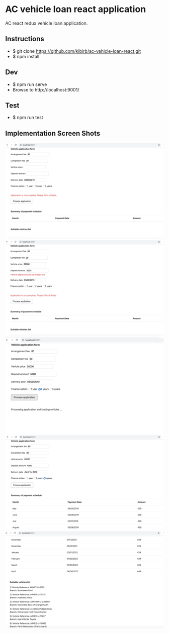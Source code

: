 # AC vehicle loan react application
AC react redux vehicle loan application.

## Instructions
 - $ git clone https://github.com/kibirb/ac-vehicle-loan-react.git
 - $ npm install
 
## Dev
 - $ npm run serve
 - Browse to http://localhost:9001/
 
## Test
 - $ npm run test

## Implementation Screen Shots 
![alt text](app/images/1.png)
![alt text](app/images/2.png)
![alt text](app/images/3.png)
![alt text](app/images/4.png)
![alt text](app/images/5.png)
